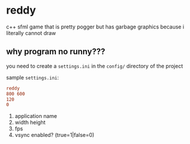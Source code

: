 # reddy
c++ sfml game that is pretty pogger but has garbage graphics because i literally cannot draw

## why program no runny???

you need to create a `settings.ini` in the `config/` directory of the project

sample `settings.ini`:
```ini
reddy
800 600
120
0
```
1. application name
2. width height
3. fps
4. vsync enabled? (true=1|false=0)
